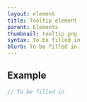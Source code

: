 ```yaml
---
layout: element
title: Tooltip element
parent: Elements
thumbnail: tooltip.png
syntax: to be filled in
blurb: To be filled in.
---
```


## Example
```javascript
// To be filled in
```


